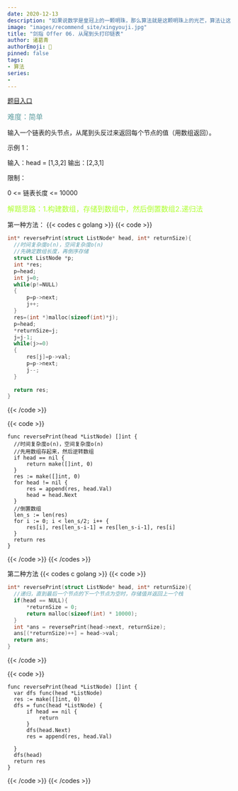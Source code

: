 ```yaml
---
date: 2020-12-13
description: "如果说数学是皇冠上的一颗明珠，那么算法就是这颗明珠上的光芒，算法让这颗明珠更加熠熠生辉，为科技进步和社会发展照亮了前进的路"
image: "images/recommend_site/xingyouji.jpg"
title: "剑指 Offer 06. 从尾到头打印链表"
author: 诸葛青
authorEmoji: 🎅
pinned: false
tags:
- 算法
series:
-  
---
```

[题目入口](https://leetcode-cn.com/problems/ti-huan-kong-ge-lcof/)

<font color=CadetBlue size=3 >难度：简单</font>

输入一个链表的头节点，从尾到头反过来返回每个节点的值（用数组返回）。

示例 1：

输入：head = [1,3,2]
输出：[2,3,1]

限制：

0 <= 链表长度 <= 10000

<font color=GreenYellow size=3 >解题思路：1.构建数组，存储到数组中，然后倒置数组2.递归法</font>

第一种方法：
 {{< codes c golang >}}
  {{< code >}}

  ```c
int* reversePrint(struct ListNode* head, int* returnSize){
    //时间复杂度o(n)，空间复杂度o(n)
    //先确定数组长度，再倒序存储
    struct ListNode *p;
    int *res;
    p=head;
    int j=0;
    while(p!=NULL)
    {
        p=p->next;
        j++;
    }
    res=(int *)malloc(sizeof(int)*j);
    p=head;
    *returnSize=j;
    j=j-1;
    while(j>=0)
    {
        res[j]=p->val;
        p=p->next;
        j--;
    }
    
    return res;
}

  ```

  {{< /code >}}

  {{< code >}}

  ```golang
func reversePrint(head *ListNode) []int {
    //时间复杂度o(n)，空间复杂度o(n)
	//先用数组存起来，然后逆转数组
	if head == nil {
		return make([]int, 0)
	}
	res := make([]int, 0)
	for head != nil {
		res = append(res, head.Val)
		head = head.Next
	}
	//倒置数组
	len_s := len(res)
	for i := 0; i < len_s/2; i++ {
		res[i], res[len_s-i-1] = res[len_s-i-1], res[i]
	}
	return res
}
  ``` 
  {{< /code >}}
{{< /codes >}}



第二种方法
{{< codes c golang >}}
  {{< code >}}

  ```c
int* reversePrint(struct ListNode* head, int* returnSize){
    //递归，直到最后一个节点的下一个节点为空时，存储值并返回上一个栈
    if(head == NULL){
        *returnSize = 0;
        return malloc(sizeof(int) * 10000);
    }
    int *ans = reversePrint(head->next, returnSize);
    ans[(*returnSize)++] = head->val;
    return ans;
}
  ```

  {{< /code >}}
	
  {{< code >}}

  ```golang
func reversePrint(head *ListNode) []int {
	var dfs func(head *ListNode)
	res := make([]int, 0)
	dfs = func(head *ListNode) {
		if head == nil {
			return
		}
		dfs(head.Next)
		res = append(res, head.Val)

	}
	dfs(head)
	return res
}
  ``` 
  {{< /code >}}
{{< /codes >}}


